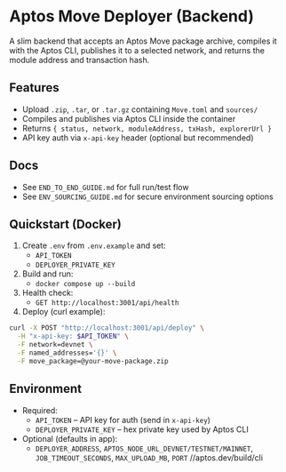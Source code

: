 # Aptos Move Deployer (Backend)

A slim backend that accepts an Aptos Move package archive, compiles it with the Aptos CLI, publishes it to a selected network, and returns the module address and transaction hash.

## Features
- Upload `.zip`, `.tar`, or `.tar.gz` containing `Move.toml` and `sources/`
- Compiles and publishes via Aptos CLI inside the container
- Returns `{ status, network, moduleAddress, txHash, explorerUrl }`
- API key auth via `x-api-key` header (optional but recommended)

## Docs
- See `END_TO_END_GUIDE.md` for full run/test flow
- See `ENV_SOURCING_GUIDE.md` for secure environment sourcing options

## Quickstart (Docker)
1) Create `.env` from `.env.example` and set:
   - `API_TOKEN`
   - `DEPLOYER_PRIVATE_KEY`
2) Build and run:
   - `docker compose up --build`
3) Health check:
   - `GET http://localhost:3001/api/health`
4) Deploy (curl example):
```bash
curl -X POST "http://localhost:3001/api/deploy" \
  -H "x-api-key: $API_TOKEN" \
  -F network=devnet \
  -F named_addresses='{}' \
  -F move_package=@your-move-package.zip
```

## Environment
- Required:
  - `API_TOKEN` – API key for auth (send in `x-api-key`)
  - `DEPLOYER_PRIVATE_KEY` – hex private key used by Aptos CLI
- Optional (defaults in app):
  - `DEPLOYER_ADDRESS`, `APTOS_NODE_URL_DEVNET/TESTNET/MAINNET`, `JOB_TIMEOUT_SECONDS`, `MAX_UPLOAD_MB`, `PORT`
//aptos.dev/build/cli
